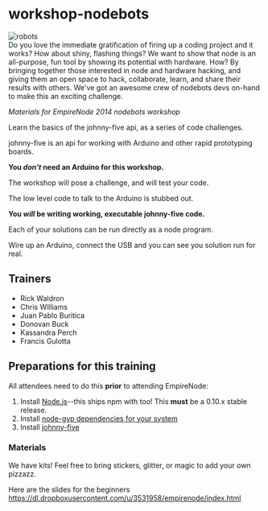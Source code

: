 workshop-nodebots
=================
![robots](http://media.giphy.com/media/wDSPBwB1FoPhC/giphy.gif)  
Do you love the immediate gratification of firing up a coding project and it works? How about shiny, flashing things? We want to show that node is an all-purpose, fun tool by showing its potential with hardware. How? By bringing together those interested in node and hardware hacking, and giving them an open space to hack, collaborate, learn, and share their results with others. We've got an awesome crew of nodebots devs on-hand to make this an exciting challenge.


*Materials for EmpireNode 2014 nodebots workshop*

Learn the basics of the johnny-five api, as a series of code challenges.

johnny-five is an api for working with Arduino and other rapid prototyping boards.

**You _don't_ need an Arduino for this workshop.**

The workshop will pose a challenge, and will test your code.

The low level code to talk to the Arduino is stubbed out.

**You _will_ be writing working, executable johnny-five code.**

Each of your solutions can be run directly as a node program.

Wire up an Arduino, connect the USB and you can see you solution run for real.

## Trainers

* Rick Waldron
* Chris Williams
* Juan Pablo Buritica
* Donovan Buck
* Kassandra Perch
* Francis Gulotta


## Preparations for this training
All attendees need to do this **prior** to attending EmpireNode:

1. Install [Node.js](http://nodejs.org/)--this ships npm with too! This **must** be a 0.10.x stable release.
2. Install [node-gyp dependencies for your system](https://github.com/TooTallNate/node-gyp#installation)
3. Install [johnny-five](https://www.npmjs.org/package/johnny-five)

### Materials
We have kits! Feel free to bring stickers, glitter, or magic to add your own pizzazz.

Here are the slides for the beginners https://dl.dropboxusercontent.com/u/3531958/empirenode/index.html
